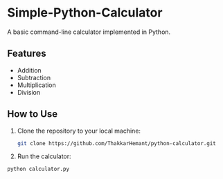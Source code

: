 # Simple-Python-Calculator

A basic command-line calculator implemented in Python.

## Features

- Addition
- Subtraction
- Multiplication
- Division

## How to Use

1. Clone the repository to your local machine:

   ```bash
   git clone https://github.com/ThakkarHemant/python-calculator.git

2. Run the calculator:
  ```bash
  python calculator.py
